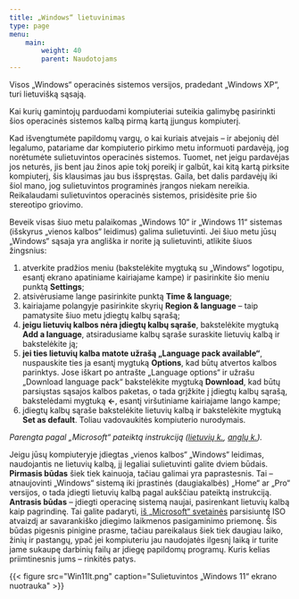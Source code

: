```yaml
---
title: „Windows“ lietuvinimas
type: page
menu:
    main:
        weight: 40
        parent: Naudotojams
---
```


Visos „Windows“ operacinės sistemos versijos, pradedant „Windows XP“, turi lietuvišką sąsają.

Kai kurių gamintojų parduodami kompiuteriai suteikia galimybę pasirinkti šios operacinės sistemos kalbą pirmą kartą
įjungus kompiuterį.

Kad išvengtumėte papildomų vargų, o kai kuriais atvejais – ir abejonių dėl legalumo, patariame dar kompiuterio pirkimo metu informuoti pardavėją, jog norėtumėte sulietuvintos operacinės sistemos.
Tuomet, net jeigu pardavėjas jos neturės, jis bent jau žinos apie tokį poreikį ir galbūt, kai kitą kartą pirksite kompiuterį, šis klausimas jau bus išspręstas.
Gaila, bet dalis pardavėjų iki šiol mano, jog sulietuvintos programinės įrangos niekam nereikia. Reikalaudami sulietuvintos operacinės sistemos, prisidėsite prie šio stereotipo griovimo.

Beveik visas šiuo metu palaikomas „Windows 10“ ir „Windows 11“ sistemas (išskyrus „vienos kalbos“ leidimus) galima sulietuvinti.
Jei šiuo metu jūsų „Windows“ sąsaja yra angliška ir norite ją sulietuvinti, atlikite šiuos žingsnius:

1. atverkite pradžios meniu (bakstelėkite mygtuką su „Windows“ logotipu, esantį ekrano apatiniame kairiajame kampe) ir
   pasirinkite šio meniu punktą **Settings**;
2. atsivėrusiame lange pasirinkite punktą **Time & language**;
3. kairiajame polangyje pasirinkite skyrių **Region & language** – taip pamatysite šiuo metu įdiegtų kalbų sąrašą;
4. **jeigu lietuvių kalbos nėra įdiegtų kalbų sąraše**, bakstelėkite mygtuką **Add a language**, atsiradusiame kalbų
   sąraše suraskite lietuvių kalbą ir bakstelėkite ją;
5. **jei ties lietuvių kalba matote užrašą „Language pack available“**, nuspauskite ties ja esantį mygtuką **Options**,
   kad būtų atvertos kalbos parinktys. Jose iškart po antrašte „Language options“ ir užrašu „Download language pack“
   bakstelėkite mygtuką **Download**, kad būtų parsiųstas sąsajos kalbos paketas, o tada grįžkite į įdiegtų kalbų
   sąrašą, bakstelėdami mygtuką **←**, esantį viršutiniame kairiajame lango kampe;
6. įdiegtų kalbų sąraše bakstelėkite lietuvių kalbą ir bakstelėkite mygtuką **Set as default**. Toliau vadovaukitės
   kompiuterio nurodymais.

_Parengta pagal „Microsoft“ pateiktą
instrukciją ([lietuvių k.](https://support.microsoft.com/lt-lt/windows/%C4%AFvesties-ir-rodymo-kalbos-parametr%C5%B3-valdymas-sistemoje-windows-12a10cb4-8626-9b77-0ccb-5013e0c7c7a2 "Įvesties ir rodymo kalbos parametrų valdymas sistemoje „Windows“ – „Microsoft“ palaikymas – microsoft.com"), [anglų k.](https://support.microsoft.com/en-us/windows/manage-the-input-and-display-language-settings-in-windows-12a10cb4-8626-9b77-0ccb-5013e0c7c7a2 "Manage the input and display language settings in Windows – Microsoft Support – microsoft.com"))._

Jeigu jūsų kompiuteryje įdiegtas „vienos kalbos“ „Windows“ leidimas, naudojantis ne lietuvių kalbą, jį legaliai sulietuvinti galite dviem būdais.
**Pirmasis būdas** šiek tiek kainuoja, tačiau galimai yra paprastesnis.
Tai – atnaujovinti „Windows“ sistemą iki įprastinės (daugiakalbės) „Home“ ar „Pro“ versijos, o tada įdiegti lietuvių kalbą pagal aukščiau pateiktą instrukciją.
**Antrasis būdas** – įdiegti operacinę sistemą naujai, pasirenkant lietuvių kalbą kaip pagrindinę.
Tai galite padaryti, [iš „Microsoft“ svetainės](https://www.microsoft.com/lt-lt/software-download "Programinės įrangos atsisiuntimas – microsoft.com")
parsisiuntę ISO atvaizdį ar savarankiško įdiegimo laikmenos pasigaminimo priemonę.
Šis būdas pigesnis pinigine prasme, tačiau pareikalaus šiek tiek daugiau laiko, žinių ir pastangų, ypač jei kompiuteriu jau naudojatės ilgesnį laiką ir turite jame sukaupę darbinių failų ar įdiegę papildomų programų.
Kuris kelias priimtinesnis jums – rinkitės patys.

{{< figure src="Win11lt.png" caption="Sulietuvintos „Windows 11“ ekrano nuotrauka" >}}
